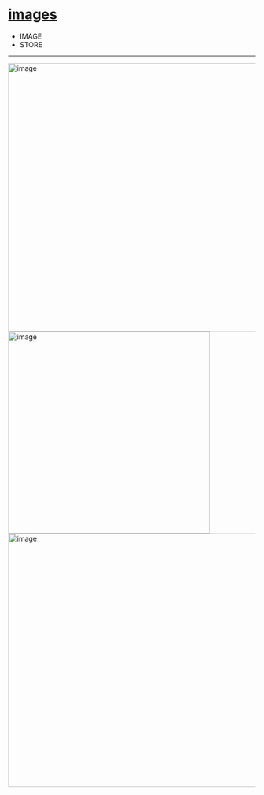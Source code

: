 # [images](https://github.com/dululu/GitNote/issues/67)

- IMAGE
- STORE

---

<img width="546" alt="image" src="https://github.com/user-attachments/assets/80b87f3b-aa89-460d-9121-6667c5b19481">

<img width="410" alt="image" src="https://github.com/user-attachments/assets/f6c1de52-aa29-4fe8-8a9f-86e38b29f82b">

<img width="516" alt="image" src="https://github.com/user-attachments/assets/9450db15-bac3-49da-9743-84d44c34016d">
